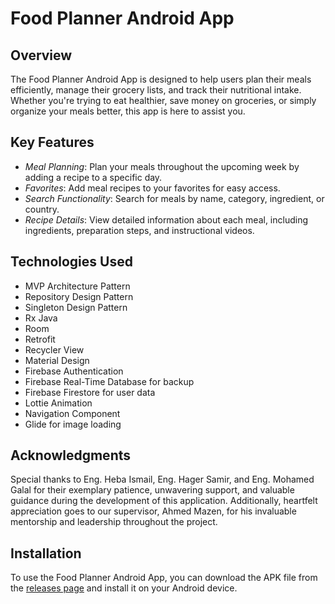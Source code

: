 # Food Planner Android App

## Overview

The Food Planner Android App is designed to help users plan their meals efficiently, manage their grocery lists, and track their nutritional intake. Whether you're trying to eat healthier, save money on groceries, or simply organize your meals better, this app is here to assist you.

## Key Features

- *Meal Planning*: Plan your meals throughout the upcoming week by adding a recipe to a specific day.
- *Favorites*: Add meal recipes to your favorites for easy access.
- *Search Functionality*: Search for meals by name, category, ingredient, or country.
- *Recipe Details*: View detailed information about each meal, including ingredients, preparation steps, and instructional videos.

## Technologies Used

- MVP Architecture Pattern
- Repository Design Pattern
- Singleton Design Pattern
- Rx Java
- Room
- Retrofit
- Recycler View
- Material Design
- Firebase Authentication
- Firebase Real-Time Database for backup
- Firebase Firestore for user data
- Lottie Animation
- Navigation Component
- Glide for image loading


## Acknowledgments

Special thanks to Eng. Heba Ismail, Eng. Hager Samir, and Eng. Mohamed Galal for their exemplary patience, unwavering support, and valuable guidance during the development of this application. Additionally, heartfelt appreciation goes to our supervisor, Ahmed Mazen, for his invaluable mentorship and leadership throughout the project.

## Installation

To use the Food Planner Android App, you can download the APK file from the [releases page](https://drive.google.com/file/d/1jowLScXIYVHeRgiNdIyStF3HnlmY53OF/view?usp=sharing) and install it on your Android device.
